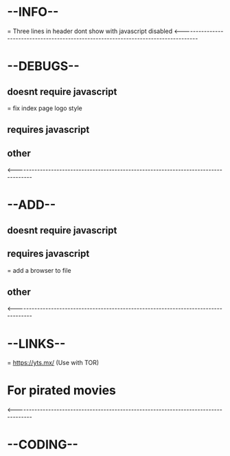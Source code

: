 #    --INFO--
= Three lines in header dont show with javascript disabled
<------------------------------------------------------------------------------------
#    --DEBUGS--
## doesnt require javascript
= fix index page logo style

## requires javascript

## other
<------------------------------------------------------------------------------------
#    --ADD--
## doesnt require javascript

## requires javascript
= add a browser to file

## other
<------------------------------------------------------------------------------------
#   --LINKS--
= https://yts.mx/ (Use with TOR)
# For pirated movies
<------------------------------------------------------------------------------------

#    --CODING--
